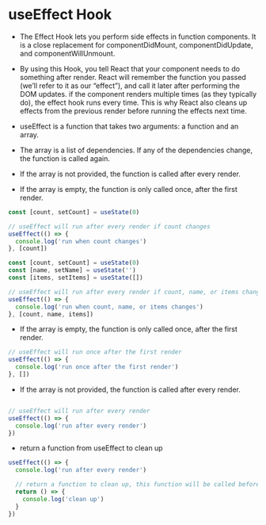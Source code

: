 # useEffect Hook

- The Effect Hook lets you perform side effects in function components. It is a close replacement for componentDidMount, componentDidUpdate, and componentWillUnmount.

- By using this Hook, you tell React that your component needs to do something after render. React will remember the function you passed (we’ll refer to it as our “effect”), and call it later after performing the DOM updates. if the component renders multiple times (as they typically do), the effect hook runs every time. This is why React also cleans up effects from the previous render before running the effects next time.

- useEffect is a function that takes two arguments: a function and an array.

- The array is a list of dependencies. If any of the dependencies change, the function is called again.

- If the array is not provided, the function is called after every render.

- If the array is empty, the function is only called once, after the first render.
```javascript
const [count, setCount] = useState(0)

// useEffect will run after every render if count changes
useEffect(() => {
  console.log('run when count changes')
}, [count])
```

```javascript
const [count, setCount] = useState(0)
const [name, setName] = useState('')
const [items, setItems] = useState([])

// useEffect will run after every render if count, name, or items changes
useEffect(() => {
  console.log('run when count, name, or items changes')
}, [count, name, items])
```

- If the array is empty, the function is only called once, after the first render.
```javascript
// useEffect will run once after the first render
useEffect(() => {
  console.log('run once after the first render')
}, [])
```

- If the array is not provided, the function is called after every render.
```javascript

// useEffect will run after every render
useEffect(() => {
  console.log('run after every render')
})
```

- return a function from useEffect to clean up
```javascript
useEffect(() => {
  console.log('run after every render')

  // return a function to clean up, this function will be called before the next render
  return () => {
    console.log('clean up')
  }
})
```


